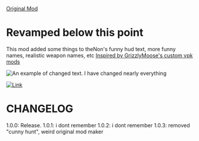[Original Mod](https://thunderstore.io/c/northstar/p/theNon/Funny_HUD_Text/) 

# Revamped below this point

This mod added some things to theNon's funny hud text, more funny names, realistic weapon names, etc
[Inspired by GrizzlyMoose's custom vpk mods](https://www.youtube.com/watch?v=rmCIAno9QZg&t=417s)

![An example of changed text. I have changed nearly *everything*]([https://steamcommunity.com/sharedfiles/filedetails/?id=3452710138](https://images.steamusercontent.com/ugc/25439181684077492/933C67EE53577FA9F3B6766221EACCB3EF1BE503/?imw=5000&imh=5000&ima=fit&impolicy=Letterbox&imcolor=%23000000&letterbox=false))

[![Link](https://img.youtube.com/vi/z0BGWTt-30Q/0.jpg)](https://www.youtube.com/watch?v=z0BGWTt-30Q)

# CHANGELOG
1.0.0: Release.
1.0.1: i dont remember
1.0.2: i dont remember
1.0.3: removed "cunny hunt", weird original mod maker
